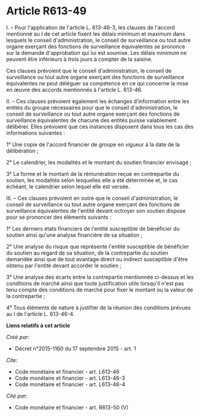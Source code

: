 # Article R613-49

I. – Pour l'application de l'article L. 613-46-3, les clauses de l'accord mentionné au I de cet article fixent les délais
minimum et maximum dans lesquels le conseil d'administration, le conseil de surveillance ou tout autre organe exerçant des
fonctions de surveillance équivalentes se prononce sur la demande d'approbation qui lui est soumise. Les délais minimum ne
peuvent être inférieurs à trois jours à compter de la saisine.

Ces clauses prévoient que le conseil d'administration, le conseil de surveillance ou tout autre organe exerçant des fonctions
de surveillance équivalentes ne peut déléguer sa compétence en ce qui concerne la mise en œuvre des accords mentionnés à
l'article L. 613-46.

II. – Ces clauses prévoient également les échanges d'information entre les entités du groupe nécessaires pour que le conseil
d'administration, le conseil de surveillance ou tout autre organe exerçant des fonctions de surveillance équivalentes de
chacune des entités puisse valablement délibérer. Elles prévoient que ces instances disposent dans tous les cas des
informations suivantes :

1° Une copie de l'accord financier de groupe en vigueur à la date de la délibération ;

2° Le calendrier, les modalités et le montant du soutien financier envisagé ;

3° La forme et le montant de la rémunération reçue en contrepartie du soutien, les modalités selon lesquelles elle a été
déterminée et, le cas échéant, le calendrier selon lequel elle est versée.

III. – Ces clauses prévoient en outre que le conseil d'administration, le conseil de surveillance ou tout autre organe
exerçant des fonctions de surveillance équivalentes de l'entité devant octroyer son soutien dispose pour se prononcer des
éléments suivants :

1° Les derniers états financiers de l'entité susceptible de bénéficier du soutien ainsi qu'une analyse financière de sa
situation ;

2° Une analyse du risque que représente l'entité susceptible de bénéficier du soutien au regard de sa situation, de la
contrepartie du soutien demandée ainsi que de tout avantage direct ou indirect susceptible d'être obtenu par l'entité devant
accorder le soutien ;

3° Une analyse des écarts entre la contrepartie mentionnée ci-dessus et les conditions de marché ainsi que toute
justification utile lorsqu'il n'est pas tenu compte des conditions de marché pour fixer le montant ou la valeur de la
contrepartie ;

4° Tous éléments de nature à justifier de la réunion des conditions prévues au I de l'article L. 613-46-4.

**Liens relatifs à cet article**

_Créé par_:

  - Décret n°2015-1160 du 17 septembre 2015 - art. 1

_Cite_:

  - Code monétaire et financier - art. L613-46
  - Code monétaire et financier - art. L613-46-3
  - Code monétaire et financier - art. L613-46-4

_Cité par_:

  - Code monétaire et financier - art. R613-50 (V)
